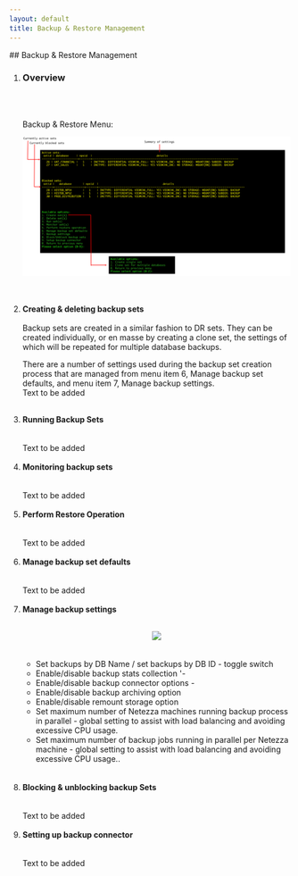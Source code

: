 ```yaml
---
layout: default
title: Backup & Restore Management
---
```

<div id="backup1"></div>
## Backup & Restore Management

<ol> 
  <li><h3>Overview </h3></li> 
<br>

<br> Backup & Restore Menu:
<p align="center">
<img style="float: center;" src="/manual/images/bnrmenu.jpg">
<br>
</p>
<br>
<br>
<div id="backup2"></div>
<li><b>Creating & deleting backup sets</b></li>
<br>
Backup sets are created in a similar fashion to DR sets. They can be created individually, or en masse by creating a clone set, the settings of which will be repeated for multiple database backups.

There are a number of settings used during the backup set creation process that are managed from menu item 6, Manage backup set defaults, and menu item 7, Manage backup settings. 
<br>
Text to be added
<br>
<br>
<div id="backup3"></div>
<li><b>Running Backup Sets</b></li>
<br>
<br>
Text to be added
<br>
<br>
<div id="backup4"></div>
<li><b>Monitoring backup sets</b></li>
<br>
<br>
Text to be added
<br>
<br>
<div id="backup5"></div>
<li><b>Perform Restore Operation</b></li>
<br>
<br>
Text to be added
<br>
<br>
<div id="backup6"></div>
<li><b>Manage backup set defaults</b></li>
<br>
<br>
Text to be added
<br>
<br>
<div id="backup7"></div>
<li><b>Manage backup settings</b></li>
<br>
<p align="center">
<img style="float: center;" src="/manual/images/backupsettings.jpg">
<br>
<br>
<ul>
<li>Set backups by DB Name / set backups by DB ID - toggle switch</li>
<li>Enable/disable backup stats collection '- </li>
<li>Enable/disable backup connector options - </li>
<li>Enable/disable backup archiving option</li>
<li>Enable/disable remount storage option</li>
<li> Set maximum number of Netezza machines running backup process in parallel - global setting to assist with load balancing and avoiding excessive CPU usage.</li>
<li> Set maximum number of backup jobs running in parallel per Netezza machine - global setting to assist with load balancing and avoiding excessive CPU usage..</li>
<br>
</ul>
<br>
<div id="backup8"></div>
<li><b>Blocking & unblocking backup Sets</b></li>
<br>
<br>
Text to be added
<br>
<br>
<div id="backup9"></div>
<li><b>Setting up backup connector</b></li>
<br>
<br>
Text to be added



